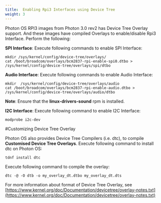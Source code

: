 ```yaml
---
title:  Enabling Rpi3 Interfaces using Device Tree
weight: 3
---
```


Photon OS RPI3 images from Photon 3.0 rev2 has Device Tree Overlay support. And these images have compiled Overlays to enable/disable Rpi3 Interface. Perform the following:

**SPI Interface**:
Execute following commands to enable SPI Interface:

```
mkdir /sys/kernel/config/device-tree/overlays/
cat /boot/broadcom/overlays/bcm2837-rpi-enable-spi0.dtbo > /sys/kernel/config/device-tree/overlays/spi/dtbo
```

**Audio Interface**:
Execute following commands to enable Audio Interface:

```
mkdir  /sys/kernel/config/device-tree/overlays/audio
cat /boot/broadcom/overlays/bcm2837-rpi-enable-audio.dtbo >  /sys/kernel/config/device-tree/overlays/audio/dtbo
```
**Note**: Ensure that the **linux-drivers-sound** rpm is installed.

**I2C Interface**:
Execute following command to enable I2C Interface:

```
modprobe i2c-dev
```

#Customizing Device Tree Overlay

Photon OS also provides Device Tree Compilers (i.e. dtc), to compile **Customised Device Tree Overlays**. Execute following command to install dtc on Photon OS:

```
tdnf install dtc
```
Execute following command to compile the overlay: 

```
dtc -@ -O dtb -o my_overlay_dt.dtbo my_overlay_dt.dts
```

For more information about format of Device Tree Overlay, see 
[https://www.kernel.org/doc/Documentation/devicetree/overlay-notes.txt](https://www.kernel.org/doc/Documentation/devicetree/overlay-notes.txt)


